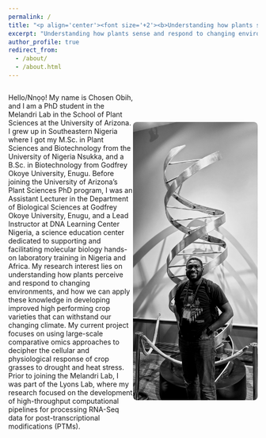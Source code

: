 ```yaml
---
permalink: /
title: "<p align='center'><font size='+2'><b>Understanding how plants sense and respond to changing environments</b></font></p>"
excerpt: "Understanding how plants sense and respond to changing environments"
author_profile: true
redirect_from: 
  - /about/
  - /about.html
---
```


<div style="display: flex; align-items: center;">
  <div style="flex: 1;">
    <p> <!-- Your introductory text goes here -->
      Hello/Nnọọ! My name is Chosen Obih, and I am a PhD student in the Melandri Lab in the School of Plant Sciences at the University of Arizona. I grew up in Southeastern Nigeria where I got my M.Sc. in Plant Sciences and Biotechnology from the University of Nigeria Nsukka, and a B.Sc. in Biotechnology from Godfrey Okoye University, Enugu. Before joining the University of Arizona’s Plant Sciences PhD program, I was an Assistant Lecturer in the Department of Biological Sciences at Godfrey Okoye University, Enugu, and a Lead Instructor at DNA Learning Center Nigeria, a science education center dedicated to supporting and facilitating molecular biology hands-on laboratory training in Nigeria and Africa. My research interest lies on understanding how plants perceive and respond to changing environments, and how we can apply these knowledge in developing improved high performing crop varieties that can withstand our changing climate. My current project focuses on using large-scale comparative omics approaches to decipher the cellular and physiological response of crop grasses to drought and heat stress. Prior to joining the Melandri Lab, I was part of the Lyons Lab, where my research focused on the development of high-throughput computational pipelines for processing RNA-Seq data for post-transcriptional modifications (PTMs).
    </p>
  </div>
  <div style="flex: 1; text-align: right;">
    <img src="images/CSHL_pic.jpg" alt="CSHL_2022" style="max-width: 100%; height: auto; border-radius: 8px;">
  </div>
</div>
